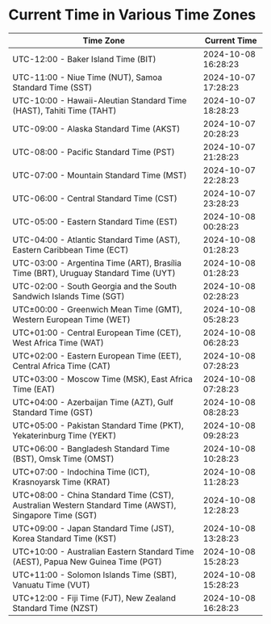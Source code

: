 # Current Time in Various Time Zones

| Time Zone | Current Time |
|-----------|--------------|
| UTC-12:00 - Baker Island Time (BIT) | 2024-10-08 16:28:23 |
| UTC-11:00 - Niue Time (NUT), Samoa Standard Time (SST) | 2024-10-07 17:28:23 |
| UTC-10:00 - Hawaii-Aleutian Standard Time (HAST), Tahiti Time (TAHT) | 2024-10-07 18:28:23 |
| UTC-09:00 - Alaska Standard Time (AKST) | 2024-10-07 20:28:23 |
| UTC-08:00 - Pacific Standard Time (PST) | 2024-10-07 21:28:23 |
| UTC-07:00 - Mountain Standard Time (MST) | 2024-10-07 22:28:23 |
| UTC-06:00 - Central Standard Time (CST) | 2024-10-07 23:28:23 |
| UTC-05:00 - Eastern Standard Time (EST) | 2024-10-08 00:28:23 |
| UTC-04:00 - Atlantic Standard Time (AST), Eastern Caribbean Time (ECT) | 2024-10-08 01:28:23 |
| UTC-03:00 - Argentina Time (ART), Brasília Time (BRT), Uruguay Standard Time (UYT) | 2024-10-08 01:28:23 |
| UTC-02:00 - South Georgia and the South Sandwich Islands Time (SGT) | 2024-10-08 02:28:23 |
| UTC±00:00 - Greenwich Mean Time (GMT), Western European Time (WET) | 2024-10-08 05:28:23 |
| UTC+01:00 - Central European Time (CET), West Africa Time (WAT) | 2024-10-08 06:28:23 |
| UTC+02:00 - Eastern European Time (EET), Central Africa Time (CAT) | 2024-10-08 07:28:23 |
| UTC+03:00 - Moscow Time (MSK), East Africa Time (EAT) | 2024-10-08 07:28:23 |
| UTC+04:00 - Azerbaijan Time (AZT), Gulf Standard Time (GST) | 2024-10-08 08:28:23 |
| UTC+05:00 - Pakistan Standard Time (PKT), Yekaterinburg Time (YEKT) | 2024-10-08 09:28:23 |
| UTC+06:00 - Bangladesh Standard Time (BST), Omsk Time (OMST) | 2024-10-08 10:28:23 |
| UTC+07:00 - Indochina Time (ICT), Krasnoyarsk Time (KRAT) | 2024-10-08 11:28:23 |
| UTC+08:00 - China Standard Time (CST), Australian Western Standard Time (AWST), Singapore Time (SGT) | 2024-10-08 12:28:23 |
| UTC+09:00 - Japan Standard Time (JST), Korea Standard Time (KST) | 2024-10-08 13:28:23 |
| UTC+10:00 - Australian Eastern Standard Time (AEST), Papua New Guinea Time (PGT) | 2024-10-08 15:28:23 |
| UTC+11:00 - Solomon Islands Time (SBT), Vanuatu Time (VUT) | 2024-10-08 15:28:23 |
| UTC+12:00 - Fiji Time (FJT), New Zealand Standard Time (NZST) | 2024-10-08 16:28:23 |
